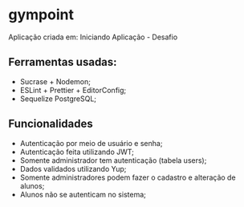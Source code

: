 # gympoint

Aplicação criada em: Iniciando Aplicação -  Desafio

## Ferramentas usadas:
- Sucrase + Nodemon;
- ESLint + Prettier + EditorConfig;
- Sequelize PostgreSQL;

## Funcionalidades
- Autenticação por meio de usuário e senha;
- Autenticação feita utilizando JWT;
- Somente administrador tem autenticação (tabela users);
- Dados validados utilizando Yup;
- Somente administradores podem fazer o cadastro e alteração de alunos;
- Alunos não se autenticam no sistema;

